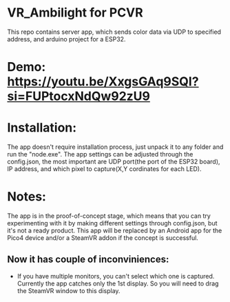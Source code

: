 # VR_Ambilight for PCVR

This repo contains server app, which sends color data via UDP to specified address, and arduino project for a ESP32.

# Demo: https://youtu.be/XxgsGAq9SQI?si=FUPtocxNdQw92zU9
# Installation:

The app doesn't require installation process, just unpack it to any folder and run the "node.exe". 
The app settings can be adjusted through the config.json, the most important are UDP port(the port of the ESP32 board), IP address, and which pixel to capture(X,Y cordinates for each LED). 


# Notes:

The app is in the proof-of-concept stage, which means that you can try experimenting with it by making different settings through config.json, but it's not a ready product. This app will be replaced by an Android app for the Pico4 device and/or a SteamVR addon if the concept is successful.


## Now it has couple of inconviniences: 

* If you have multiple monitors, you can't select which one is captured. Currently the app catches only the 1st display. So you will need to drag the SteamVR window to this display.

